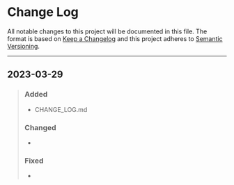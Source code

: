 # Change Log
All notable changes to this project will be documented in this file. 
The format is based on [Keep a Changelog](http://keepachangelog.com/)
and this project adheres to [Semantic Versioning](http://semver.org/).
_________________________________________________________________________

## 2023-03-29
  
> ### Added
> - CHANGE_LOG.md
> ### Changed
> - 
> ### Fixed
> - 
 
